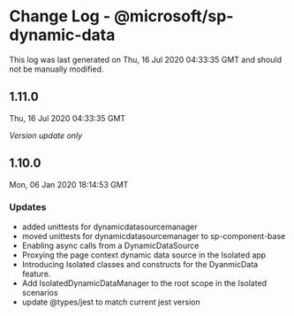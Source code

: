 # Change Log - @microsoft/sp-dynamic-data

This log was last generated on Thu, 16 Jul 2020 04:33:35 GMT and should not be manually modified.

## 1.11.0
Thu, 16 Jul 2020 04:33:35 GMT

*Version update only*

## 1.10.0
Mon, 06 Jan 2020 18:14:53 GMT

### Updates

- added unittests for dynamicdatasourcemanager
- moved unittests for dynamicdatasourcemanager to sp-component-base
- Enabling async calls from a DynamicDataSource
- Proxying the page context dynamic data source in the Isolated app
- Introducing Isolated classes and constructs for the DyanmicData feature.
- Add IsolatedDynamicDataManager to the root scope in the Isolated scenarios
- update @types/jest to match current jest version

